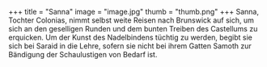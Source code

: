+++
title = "Sanna"
image = "image.jpg"
thumb = "thumb.png"
+++
Sanna, Tochter Colonias, nimmt selbst weite Reisen nach Brunswick auf sich, um sich an den geselligen Runden und dem bunten Treiben des Castellums zu erquicken.
Um der Kunst des Nadelbindens tüchtig zu werden, begibt sie sich bei Saraid in die Lehre, sofern sie nicht bei ihrem Gatten Samoth zur Bändigung der Schaulustigen von Bedarf ist.